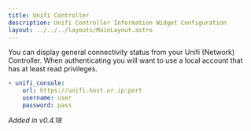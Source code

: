 ```yaml
---
title: Unifi Controller
description: Unifi Controller Information Widget Configuration
layout: ../../../layouts/MainLayout.astro
---
```


You can display general connectivity status from your Unifi (Network) Controller. When authenticating you will want to use a local account that has at least read privileges.

```yaml
- unifi_console:
    url: https://unifi.host.or.ip:port
    username: user
    password: pass
```

*Added in v0.4.18*

